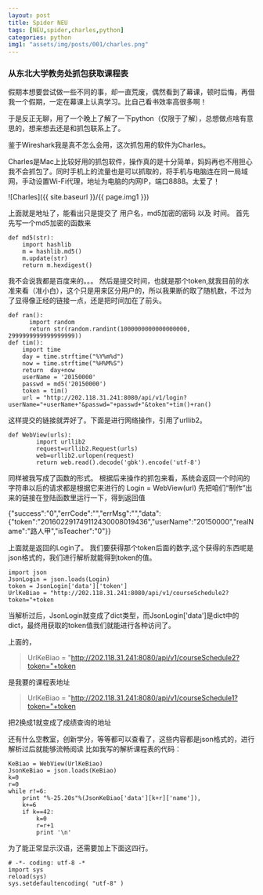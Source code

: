 ```yaml
---
layout: post
title: Spider NEU
tags: [NEU,spider,charles,python]
categories: python
img1: "assets/img/posts/001/charles.png"
---
```


### 从东北大学教务处抓包获取课程表

假期本想要尝试做一些不同的事，却一直荒废，偶然看到了幕课，顿时后悔，再借我一个假期，一定在幕课上认真学习。比自己看书效率高很多啊！

于是反正无聊，用了一个晚上了解了一下python（仅限于了解），总想做点啥有意思的，想来想去还是和抓包联系上了。

鉴于Wireshark我是真不怎么会用，这次抓包用的软件为Charles。

Charles是Mac上比较好用的抓包软件，操作真的是十分简单，妈妈再也不用担心我不会抓包了。同时手机上的流量也是可以抓取的，将手机与电脑连在同一局域网，手动设置Wi-Fi代理，地址为电脑的内网IP，端口8888。太爱了！

![Charles]({{ site.baseurl }}/{{ page.img1 }})

上面就是地址了，能看出只是提交了 用户名，md5加密的密码 以及 时间。
首先先写一个md5加密的函数来

	def md5(str):
	    import hashlib
	    m = hashlib.md5()
	    m.update(str)
	    return m.hexdigest()

我不会说我都是百度来的。。。
然后是提交时间，也就是那个token,就我目前的水准来看（准小白），这个只是用来区分用户的，所以我果断的取了随机数，不过为了显得像正经的链接一点，还是把时间加在了前头。


    def ran():
          import random
          return str(random.randint(1000000000000000000, 2999999999999999999))
    def tim():
        import time
    	day = time.strftime("%Y%m%d")
        now = time.strftime("%H%M%S")
        return  day+now
        userName = '20150000'
        passwd = md5('20150000')
        token = tim()
        url = "http://202.118.31.241:8080/api/v1/login?userName="+userName+"&passwd="+passwd+"&token"+tim()+ran()

这样提交的链接就弄好了。下面是进行网络操作，引用了urllib2。


    def WebView(urls):
    	    import urllib2
    	    request=urllib2.Request(urls)
    	    web=urllib2.urlopen(request)
    	    return web.read().decode('gbk').encode('utf-8')

同样被我写成了函数的形式。
根据后来操作的抓包来看，系统会返回一个时间的字符串以后的请求都是根据它来进行的
	Login = WebView(url)
先把咱们“制作”出来的链接在登陆函数里运行一下，得到返回值


   {"success":"0","errCode":"","errMsg":"","data":{"token":"201602291749112430008019436","userName":"20150000","realName":"路人甲","isTeacher":"0"}}

上面就是返回的Login了。
我们要获得那个token后面的数字,这个获得的东西呢是json格式的，我们进行解析就能得到token的值。


    import json
    JsonLogin = json.loads(Login)
    token = JsonLogin['data']['token']
    UrlKeBiao = "http://202.118.31.241:8080/api/v1/courseSchedule2?token="+token

当解析过后，JsonLogin就变成了dict类型，而JsonLogin['data']是dict中的dict，最终用获取的token值我们就能进行各种访问了。

上面的，


> UrlKeBiao = "http://202.118.31.241:8080/api/v1/courseSchedule2?token="+token

是我要的课程表地址

>UrlKeBiao = "http://202.118.31.241:8080/api/v1/courseSchedule1?token="+token

把2换成1就变成了成绩查询的地址

还有什么空教室，创新学分，等等都可以查看了，这些内容都是json格式的，进行解析过后就能够流畅阅读
比如我写的解析课程表的代码：


    KeBiao = WebView(UrlKeBiao)
    JsonKeBiao = json.loads(KeBiao)
    k=0
    r=0
    while r!=6:
        print "%-25.20s"%(JsonKeBiao['data'][k+r]['name']),
        k+=6
        if k==42:
            k=0
            r=r+1
            print '\n'

为了能正常显示汉语，还需要加上下面这四行。


    # -*- coding: utf-8 -*
    import sys
    reload(sys)
    sys.setdefaultencoding( "utf-8" )
